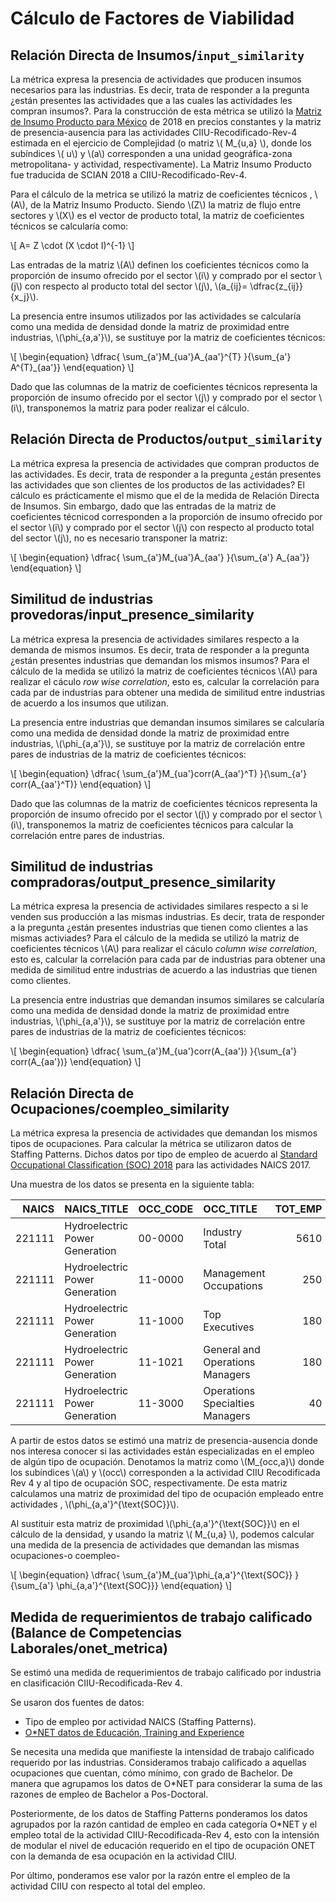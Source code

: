 # Cálculo de Factores de Viabilidad

## Relación Directa de Insumos/```input_similarity```

La métrica expresa la presencia de actividades que producen insumos necesarios para las industrias. Es decir, trata de responder a la pregunta ¿están presentes las actividades que a las cuales las actividades les compran insumos?. Para la construcción de esta métrica se utilizó la [Matriz de Insumo Producto para México](https://www.inegi.org.mx/temas/mip/#informacion_general) de 2018 en precios constantes y la matriz de presencia-ausencia para las actividades CIIU-Recodificado-Rev-4 estimada en el ejercicio de Complejidad (o matriz \\( M_{u,a} \\), donde los subíndices \\( u\\) y \\(a\\) corresponden a una unidad geográfica-zona metropolitana- y actividad, respectivamente). La Matriz Insumo Producto fue traducida de SCIAN 2018 a CIIU-Recodificado-Rev-4. 

Para el cálculo de la metrica se utilizó la matriz de coeficientes técnicos , \\(A\\), de la Matriz Insumo Producto. Siendo \\(Z\\) la matriz de flujo entre sectores y \\(X\\) es el vector de producto total, la matriz de coeficientes técnicos se calcularía como:

\\[
A= Z \cdot (X \cdot I)^{-1}
\\]

Las entradas de la matriz \\(A\\) definen los coeficientes técnicos como la proporción de insumo ofrecido por el sector \\(i\\) y comprado por el sector \\(j\\) con respecto al producto total del sector \\(j\\), \\(a_{ij}= \dfrac{z_{ij}}{x_j}\\).

La presencia entre insumos utilizados por las actividades se calcularía como una medida de densidad donde la matriz de proximidad entre industrias, \\(\phi_{a,a'}\\), se sustituye por la matriz de coeficientes técnicos:

\\[
\begin{equation}
    \dfrac{ \sum_{a'}M_{ua'}A_{aa'}^{T} }{\sum_{a'} A^{T}_{aa'}}
\end{equation}
\\]

Dado que las columnas de la matriz de coeficientes técnicos representa la proporción de insumo ofrecido por el sector  \\(j\\) y comprado por el sector \\(i\\), transponemos la matriz para poder realizar el cálculo.

## Relación Directa de Productos/```output_similarity```

La métrica expresa la presencia de actividades que compran productos de las actividades. Es decir, trata de responder a la pregunta ¿están presentes las actividades que son clientes de los productos de las actividades? El cálculo es prácticamente el mismo que el de la medida de Relación Directa de Insumos. Sin embargo, dado que las entradas de la matriz de coeficientes técnicod corresponden a la proporción de insumo ofrecido por el sector \\(i\\) y comprado por el sector \\(j\\) con respecto al producto total del sector \\(j\\), no es necesario transponer la matriz: 

\\[
\begin{equation}
    \dfrac{ \sum_{a'}M_{ua'}A_{aa'} }{\sum_{a'} A_{aa'}}
\end{equation}
\\]


## Similitud de industrias provedoras/input_presence_similarity

La métrica expresa la presencia de actividades similares respecto a la demanda de mismos insumos. Es decir, trata de responder a la pregunta ¿están presentes industrias que demandan los mismos insumos? Para el cálculo de la medida se utilizó la matriz de coeficientes técnicos \\(A\\) para realizar el cáculo *row wise correlation*, esto es, calcular la correlación para cada par de industrias para obtener una medida de similitud entre industrias de acuerdo a los insumos que utilizan.

La presencia entre industrias que demandan insumos similares se calcularía como una medida de densidad donde la matriz de proximidad entre industrias, \\(\phi_{a,a'}\\), se sustituye por la matriz de correlación entre pares de industrias de la matriz de coeficientes técnicos:

\\[
\begin{equation}
    \dfrac{ \sum_{a'}M_{ua'}corr(A_{aa'}^T) }{\sum_{a'} corr(A_{aa'}^T)}
\end{equation}
\\]

Dado que las columnas de la matriz de coeficientes técnicos representa la proporción de insumo ofrecido por el sector  \\(j\\) y comprado por el sector \\(i\\), transponemos la matriz de coeficientes técnicos para calcular la correlación entre pares de industrias.

## Similitud de industrias compradoras/output_presence_similarity

La métrica expresa la presencia de actividades similares respecto a si le venden sus producción a las mismas industrias. Es decir, trata de responder a la pregunta ¿están presentes industrias que tienen como clientes a las mismas activiades? Para el cálculo de la medida se utilizó la matriz de coeficientes técnicos \\(A\\) para realizar el cáculo *column wise correlation*, esto es, calcular la correlación para cada par de industrias para obtener una medida de similitud entre industrias de acuerdo a las industrias que tienen como clientes.

La presencia entre industrias que demandan insumos similares se calcularía como una medida de densidad donde la matriz de proximidad entre industrias, \\(\phi_{a,a'}\\), se sustituye por la matriz de correlación entre pares de industrias de la matriz de coeficientes técnicos:

\\[
\begin{equation}
    \dfrac{ \sum_{a'}M_{ua'}corr(A_{aa'}) }{\sum_{a'} corr(A_{aa'})}
\end{equation}
\\]

## Relación Directa de Ocupaciones/coempleo_similarity
La métrica expresa la presencia de actividades que demandan los mismos tipos de ocupaciones. Para calcular la métrica se utilizaron datos de Staffing Patterns. Dichos datos por tipo de empleo de acuerdo al [Standard Occupational Classification (SOC) 2018](https://www.bls.gov/soc/2018/home.htm) para las actividades NAICS 2017.

Una muestra de los datos se presenta en la siguiente tabla:

|   NAICS | NAICS_TITLE                    | OCC_CODE   | OCC_TITLE                                     |   TOT_EMP |
|--------:|:-------------------------------|:-----------|:----------------------------------------------|----------:|
|  221111 | Hydroelectric Power Generation | 00-0000    | Industry Total                                |      5610 |
|  221111 | Hydroelectric Power Generation | 11-0000    | Management Occupations                        |       250 |
|  221111 | Hydroelectric Power Generation | 11-1000    | Top Executives                                |       180 |
|  221111 | Hydroelectric Power Generation | 11-1021    | General and Operations Managers               |       180 |
|  221111 | Hydroelectric Power Generation | 11-3000    | Operations Specialties Managers               |        40 |

A partir de estos datos se estimó una matriz de presencia-ausencia donde nos interesa conocer si las actividades están especializadas en el empleo de algún tipo de ocupación. Denotamos la matriz como \\(M_{occ,a}\\) donde los subíndices \\(a\\) y \\(occ\\) corresponden a la actividad CIIU Recodificada Rev 4 y al tipo de ocupación SOC, respectivamente. De esta matriz calculamos una matriz de proximidad del tipo de ocupación empleado entre actividades , \\(\phi_{a,a'}^{\text{SOC}}\\). 

Al sustituir esta matriz de proximidad \\(\phi_{a,a'}^{\text{SOC}}\\) en el cálculo de la densidad, y usando la matriz \\( M_{u,a} \\), podemos calcular una medida de la presencia de actividades que demandan las mismas ocupaciones-o coempleo- 

\\[
\begin{equation}
    \dfrac{ \sum_{a'}M_{ua'}\phi_{a,a'}^{\text{SOC}} }{\sum_{a'} \phi_{a,a'}^{\text{SOC}}}
\end{equation}
\\]

## Medida de requerimientos de trabajo calificado (Balance de Competencias Laborales/onet_metrica)

Se estimó una medida de requerimientos de trabajo calificado por industria en clasificación CIIU-Recodificada-Rev 4.

Se usaron dos fuentes de datos:

* Tipo de empleo por actividad NAICS (Staffing Patterns).
* [O*NET datos de Educación, Training and Experience](https://www.onetcenter.org/dictionary/28.2/excel/education_training_experience.html)

Se necesita una medida que manifieste la intensidad de trabajo calificado requerido por las industrias. Consideramos trabajo calificado a aquellas ocupaciones que cuentan, cómo mínimo, con grado de Bachelor. De manera que agrupamos los datos de O*NET para considerar la suma de las razones de empleo de Bachelor a Pos-Doctoral.

Posteriormente, de los datos de Staffing Patterns ponderamos los datos agrupados por la razón cantidad de empleo en cada categoría O*NET y el empleo total de la actividad CIIU-Recodificada-Rev 4, esto con la intensión de modular el nivel de educación requerido en el tipo de ocupación ONET con la demanda de esa ocupación en la actividad CIIU.

Por último, ponderamos ese valor por la razón entre el empleo de la actividad CIIU con respecto al total del empleo.

